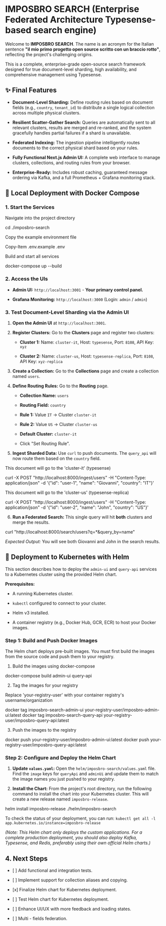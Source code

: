 # IMPOSBRO SEARCH (Enterprise Federated Architecture Typesense-based search engine)

Welcome to **IMPOSBRO SEARCH**. The name is an acronym for the Italian sentence **"il mio primo progetto open source scritto con un braccio rotto"**, reflecting the project's challenging origins.

This is a complete, enterprise-grade open-source search framework designed for true document-level sharding, high availability, and comprehensive management using Typesense.

## ✨ Final Features

* **Document-Level Sharding:** Define routing rules based on document fields (e.g., `country`, `tenant_id`) to distribute a single logical collection across multiple physical clusters.

* **Resilient Scatter-Gather Search:** Queries are automatically sent to all relevant clusters, results are merged and re-ranked, and the system gracefully handles partial failures if a shard is unavailable.

* **Federated Indexing:** The ingestion pipeline intelligently routes documents to the correct physical shard based on your rules.

* **Fully Functional Next.js Admin UI:** A complete web interface to manage clusters, collections, and routing rules from your browser.

* **Enterprise-Ready:** Includes robust caching, guaranteed message ordering via Kafka, and a full Prometheus + Grafana monitoring stack.

## 🚀 Local Deployment with Docker Compose

### 1. Start the Services



Navigate into the project directory

cd ./imposbro-search

Copy the example environment file

Copy-Item .env.example .env

Build and start all services

docker-compose up --build


### 2. Access the UIs

* **Admin UI:** `http://localhost:3001` - **Your primary control panel.**

* **Grafana Monitoring:** `http://localhost:3000` (Login: `admin` / `admin`)

### 3. Test Document-Level Sharding via the Admin UI

1. **Open the Admin UI** at `http://localhost:3001`.

2. **Register Clusters:** Go to the **Clusters** page and register two clusters:

   * **Cluster 1:** Name: `cluster-it`, Host: `typesense`, Port: `8108`, API Key: `xyz`

   * **Cluster 2:** Name: `cluster-us`, Host: `typesense-replica`, Port: `8108`, API Key: `xyz-replica`

3. **Create a Collection:** Go to the **Collections** page and create a collection named `users`.

4. **Define Routing Rules:** Go to the **Routing** page.

   * **Collection Name:** `users`

   * **Routing Field:** `country`

   * **Rule 1:** Value `IT` -> Cluster `cluster-it`

   * **Rule 2:** Value `US` -> Cluster `cluster-us`

   * **Default Cluster:** `cluster-it`

   * Click "Set Routing Rule".

5. **Ingest Sharded Data:** Use `curl` to push documents. The `query_api` will now route them based on the `country` field.



This document will go to the 'cluster-it' (typesense)

curl -X POST "http://localhost:8000/ingest/users" -H "Content-Type: application/json" -d '{"id": "user-1", "name": "Giovanni", "country": "IT"}'

This document will go to the 'cluster-us' (typesense-replica)

curl -X POST "http://localhost:8000/ingest/users" -H "Content-Type: application/json" -d '{"id": "user-2", "name": "John", "country": "US"}'


6. **Run a Federated Search:** This single query will hit **both** clusters and merge the results.



curl "http://localhost:8000/search/users?q=*&query_by=name"


*Expected Output:* You will see both Giovanni and John in the search results.

## 🚀 Deployment to Kubernetes with Helm

This section describes how to deploy the `admin-ui` and `query-api` services to a Kubernetes cluster using the provided Helm chart.

**Prerequisites:**

* A running Kubernetes cluster.

* `kubectl` configured to connect to your cluster.

* Helm v3 installed.

* A container registry (e.g., Docker Hub, GCR, ECR) to host your Docker images.

### Step 1: Build and Push Docker Images

The Helm chart deploys pre-built images. You must first build the images from the source code and push them to your registry.



1. Build the images using docker-compose

docker-compose build admin-ui query-api

2. Tag the images for your registry

Replace 'your-registry-user' with your container registry's username/organization

docker tag imposbro-search-admin-ui your-registry-user/imposbro-admin-ui:latest
docker tag imposbro-search-query-api your-registry-user/imposbro-query-api:latest

3. Push the images to the registry

docker push your-registry-user/imposbro-admin-ui:latest
docker push your-registry-user/imposbro-query-api:latest


### Step 2: Configure and Deploy the Helm Chart

1. **Update `values.yaml`:** Open the `helm/imposbro-search/values.yaml` file. Find the `image` keys for `queryApi` and `adminUi` and update them to match the image names you just pushed to your registry.

2. **Install the Chart:** From the project's root directory, run the following command to install the chart into your Kubernetes cluster. This will create a new release named `imposbro-release`.



helm install imposbro-release ./helm/imposbro-search


To check the status of your deployment, you can run:
`kubectl get all -l app.kubernetes.io/instance=imposbro-release`

*(Note: This Helm chart only deploys the custom applications. For a complete production deployment, you should also deploy Kafka, Typesense, and Redis, preferably using their own official Helm charts.)*

## 4. Next Steps

* \[ \] Add functional and integration tests.

* \[ \] Implement support for collection aliases and copying.

* \[x\] Finalize Helm chart for Kubernetes deployment.

* \[ \] Test Helm chart for Kubernetes deployment.

* \[ \] Enhance UI/UX with more feedback and loading states.

* \[ \] Multi - fields federation.

